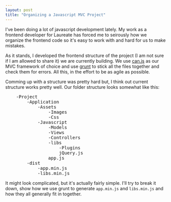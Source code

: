 ```yaml
---
layout: post
title: "Organizing a Javascript MVC Project"
---
```


<p> 
I've been doing a lot of javascript development lately. My work as a frontend developer for Laureate has forced me to seirously how we organize the frontend code so it's easy to work with and hard for us to make mistakes.
</p>

<p>
As it stands, I developed the frontend structure of the project (I am not sure if I am allowed to share it) we are currently building. We use <a href="http://www.canjs.us">can.js</a> as our MVC framework of choice and use <a href="http://www.gruntjs.com/">grunt</a> to stick all the files together and check them for errors. All this, in the effort to be as agile as possible.
</p>

<p>
Comming up with a structure was pretty hard but, I think out current structure works pretty well. Our folder structure looks somewhat like this:
<p>

<pre>
    -Project
        -Application
            -Assets
                -Images
                -Css
            -Javascript
                -Models
                -Views
                -Controllers
                -libs
                    -Plugins
                    jQuery.js
                app.js
        -dist
            -app.min.js
            -libs.min.js
</pre>

<p>
It might look complicated, but it's actually fairly simple. I'll try to break it down, show how we use grunt to generate <code>app.min.js</code> and <code>libs.min.js</code> and how they all generally fit in together.
</p>
